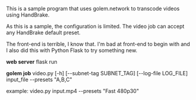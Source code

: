 This is a sample program that uses golem.network to transcode videos using HandBrake.

As this is a sample, the configuration is limited. The video job can accept any HandBrake default preset.

The front-end is terrible, I know that. I'm bad at front-end to begin with and I also did this with Python Flask to try something new.

**web server**
flask run

**golem job**
video.py [-h] [--subnet-tag SUBNET_TAG] [--log-file LOG_FILE] input_file --presets "A,B,C"

example:
video.py input.mp4 --presets "Fast 480p30"
